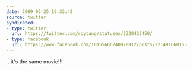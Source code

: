 ```yaml
---
date: 2009-06-25 16:33:45
source: twitter
syndicated:
- type: twitter
  url: https://twitter.com/roytang/statuses/2328422450/
- type: facebook
  url: https://www.facebook.com/10155666240078912/posts/221491660155
---
```


...it's the same movie!!!